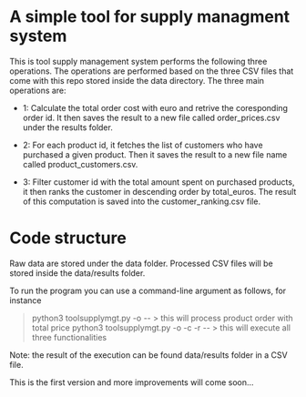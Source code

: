

#  A simple tool for supply managment system

This is tool supply management system performs the following three operations. The operations are performed based on the three CSV files that come with this repo stored inside the data directory. The three main operations are:
- 1: Calculate the total order cost with euro and retrive the coresponding order id.
   It then saves the result to a new file called order_prices.csv under the results folder.

- 2:  For each product id, it fetches the list of customers who have purchased a given product.
    Then it saves the result to a new file name called product_customers.csv.

- 3: Filter customer id with the total amount spent on purchased products, it then ranks the customer in descending order by total_euros. The result of this computation is saved into the customer_ranking.csv file.



# Code structure 
Raw data are stored under the data folder. Processed CSV files will be stored inside the data/results folder.
 
 To run the program you can use a command-line argument as follows, for instance  
 > python3 toolsupplymgt.py -o  -- >  this will process product order with total price
 > python3 toolsupplymgt.py -o  -c  -r  -- >  this will execute all three functionalities
 
 Note: the result of the execution can be found data/results folder in a CSV file.

 This is the first version and more improvements will come soon...